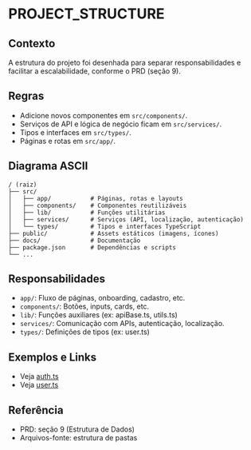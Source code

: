# PROJECT_STRUCTURE

## Contexto

A estrutura do projeto foi desenhada para separar responsabilidades e facilitar a escalabilidade, conforme o PRD (seção 9).

## Regras
- Adicione novos componentes em `src/components/`.
- Serviços de API e lógica de negócio ficam em `src/services/`.
- Tipos e interfaces em `src/types/`.
- Páginas e rotas em `src/app/`.

## Diagrama ASCII

```
/ (raiz)
├── src/
│   ├── app/           # Páginas, rotas e layouts
│   ├── components/    # Componentes reutilizáveis
│   ├── lib/           # Funções utilitárias
│   ├── services/      # Serviços (API, localização, autenticação)
│   └── types/         # Tipos e interfaces TypeScript
├── public/            # Assets estáticos (imagens, ícones)
├── docs/              # Documentação
├── package.json       # Dependências e scripts
└── ...
```

## Responsabilidades
- `app/`: Fluxo de páginas, onboarding, cadastro, etc.
- `components/`: Botões, inputs, cards, etc.
- `lib/`: Funções auxiliares (ex: apiBase.ts, utils.ts)
- `services/`: Comunicação com APIs, autenticação, localização.
- `types/`: Definições de tipos (ex: user.ts)

## Exemplos e Links
- Veja [auth.ts](../src/services/auth.ts)
- Veja [user.ts](../src/types/user.ts)

## Referência
- PRD: seção 9 (Estrutura de Dados)
- Arquivos-fonte: estrutura de pastas
